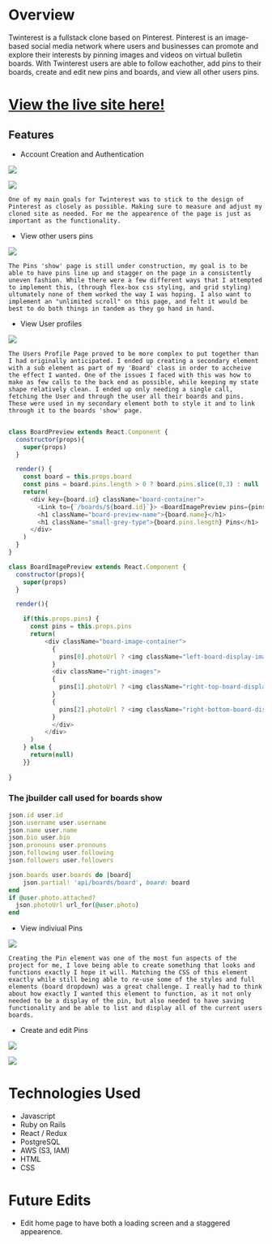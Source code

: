 # Overview 

Twinterest is a fullstack clone based on Pinterest. Pinterest is an image-based social media network where users and businesses can promote and explore their interests by pinning images and videos on virtual bulletin boards. With Twinterest users are able to follow eachother, add pins to their boards, create and edit new pins and boards, and view all other users pins. 

# [View the live site here!](https://tw1nterest.herokuapp.com/)

## Features 

- Account Creation and Authentication 

![](https://github.com/maisiejillbt/pinterest_clone/blob/0b71af5ffae54642c68ab1efbdfddf026ee68a30/app/assets/images/Screen%20Shot%202021-11-11%20at%209.02.10%20PM.png)

![](https://github.com/maisiejillbt/pinterest_clone/blob/073475c786fe1021c83b7f1f18ca2ad201d56d20/app/assets/images/Screen%20Shot%202021-11-11%20at%209.02.36%20PM.png)

    One of my main goals for Twinterest was to stick to the design of Pinterest as closely as possible. Making sure to measure and adjust my cloned site as needed. For me the appearence of the page is just as important as the functionality. 

- View other users pins 

![](https://github.com/maisiejillbt/pinterest_clone/blob/073475c786fe1021c83b7f1f18ca2ad201d56d20/app/assets/images/Screen%20Shot%202021-11-11%20at%209.03.29%20PM.png)

    The Pins 'show' page is still under construction, my goal is to be able to have pins line up and stagger on the page in a consistently uneven fashion. While there were a few different ways that I attempted to implement this, (through flex-box css styling, and grid styling) ultumately none of them worked the way I was hoping. I also want to implement an "unlimited scroll" on this page, and felt it would be best to do both things in tandem as they go hand in hand. 

- View User profiles 

![](https://github.com/maisiejillbt/pinterest_clone/blob/073475c786fe1021c83b7f1f18ca2ad201d56d20/app/assets/images/Screen%20Shot%202021-11-11%20at%209.03.43%20PM.png)

    The Users Profile Page proved to be more complex to put together than I had originally anticipated. I ended up creating a secondary element with a sub element as part of my 'Board' class in order to accheive the effect I wanted. One of the issues I faced with this was how to make as few calls to the back end as possible, while keeping my state shape relatively clean. I ended up only needing a single call, fetching the User and through the user all their boards and pins. These were used in my secondary element both to style it and to link through it to the boards 'show' page. 

```javascript 

class BoardPreview extends React.Component {
  constructor(props){
    super(props)
  }

  render() {
    const board = this.props.board
    const pins = board.pins.length > 0 ? board.pins.slice(0,3) : null
    return(
      <div key={board.id} className="board-container">
        <Link to={`/boards/${board.id}`}> <BoardImagePreview pins={pins}/> </Link>
        <h1 className="board-preview-name">{board.name}</h1>
        <h1 className="small-grey-type">{board.pins.length} Pins</h1>
      </div>
    )
  }
}

class BoardImagePreview extends React.Component {
  constructor(props){
    super(props)
  }

  render(){

    if(this.props.pins) {
      const pins = this.props.pins
      return(
          <div className="board-image-container">
            {
              pins[0].photoUrl ? <img className="left-board-display-image" src={pins[0].photoUrl} /> : <h1 className="left-board-display-image">Photo goes here</h1>
            }
            <div className="right-images">
            {
              pins[1].photoUrl ? <img className="right-top-board-display-image" src={pins[1].photoUrl} /> : <h1 className="right-top-board-display-image">Photo goes here</h1>
            }
            {
              pins[2].photoUrl ? <img className="right-bottom-board-display-image" src={pins[2].photoUrl} /> : <h1 className="right-bottom-board-display-image">Photo goes here</h1>
            }
            </div>
          </div>
      )
    } else {
      return(null)
    }}
  
}

```
### The jbuilder call used for boards show 

``` ruby 
json.id user.id
json.username user.username 
json.name user.name 
json.bio user.bio 
json.pronouns user.pronouns
json.following user.following
json.followers user.followers

json.boards user.boards do |board|
    json.partial! 'api/boards/board', board: board
end
if @user.photo.attached?
  json.photoUrl url_for(@user.photo)
end

```


- View indiviual Pins 

![](https://github.com/maisiejillbt/pinterest_clone/blob/073475c786fe1021c83b7f1f18ca2ad201d56d20/app/assets/images/Screen%20Shot%202021-11-11%20at%209.08.17%20PM.png)

    Creating the Pin element was one of the most fun aspects of the project for me, I love being able to create something that looks and functions exactly I hope it will. Matching the CSS of this element exactly while still being able to re-use some of the styles and full elements (board dropdown) was a great challenge. I really had to think about how exactly I wanted this element to function, as it not only needed to be a display of the pin, but also needed to have saving functionality and be able to list and display all of the current users boards. 

- Create and edit Pins 

![](https://github.com/maisiejillbt/pinterest_clone/blob/073475c786fe1021c83b7f1f18ca2ad201d56d20/app/assets/images/Screen%20Shot%202021-11-11%20at%209.03.51%20PM.png)

![](https://github.com/maisiejillbt/pinterest_clone/blob/073475c786fe1021c83b7f1f18ca2ad201d56d20/app/assets/images/Screen%20Shot%202021-11-11%20at%209.04.12%20PM.png)


# Technologies Used 

  - Javascript
  - Ruby on Rails
  - React / Redux
  - PostgreSQL
  - AWS (S3, IAM)
  - HTML 
  - CSS


# Future Edits 

  - Edit home page to have both a loading screen and a staggered appearence. 
